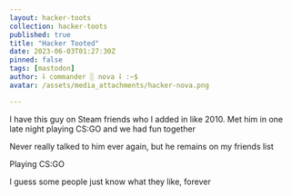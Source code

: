 ```yaml
---
layout: hacker-toots
collection: hacker-toots
published: true
title: "Hacker Tooted"
date: 2023-06-03T01:27:30Z
pinned: false
tags: [mastodon]
author: ⸸ commander ░ nova ⸸ :~$
avatar: /assets/media_attachments/hacker-nova.png

---
```


<p>I have this guy on Steam friends who I added in like 2010. Met him in one late night playing CS:GO and we had fun together</p><p>Never really talked to him ever again, but he remains on my friends list</p><p>Playing CS:GO</p><p>I guess some people just know what they like, forever</p>


